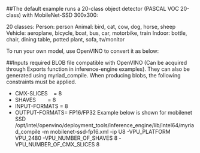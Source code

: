 ##The default example runs a 20-class object detector (PASCAL VOC 20-class) with MobileNet-SSD 300x300:

20 classes:
Person: person
Animal: bird, cat, cow, dog, horse, sheep
Vehicle: aeroplane, bicycle, boat, bus, car, motorbike, train
Indoor: bottle, chair, dining table, potted plant, sofa, tv/monitor

To run your own model, use OpenVINO to convert it as below:

##Inputs required
BLOB file compatible with OpenVINO (Can be acquired through Exports function in inference-engine examples). They can also be generated using myriad_compile.
When producing blobs, the following constraints must be applied.
* CMX-SLICES    = 8
* SHAVES        = 8
* INPUT-FORMATS = 8
* OUTPUT-FORMATS= FP16/FP32
Example below is shown for mobilenet SSD
/opt/intel/openvino/deployment_tools/inference_engine/lib/intel64/myriad_compile -m mobilenet-ssd-fp16.xml -ip U8 -VPU_PLATFORM VPU_2480 -VPU_NUMBER_OF_SHAVES 8 -VPU_NUMBER_OF_CMX_SLICES 8
